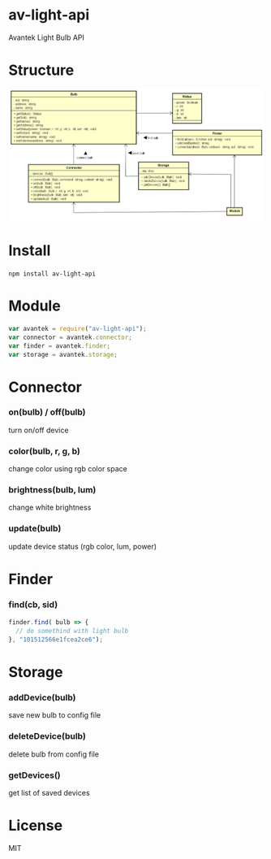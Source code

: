 # av-light-api
Avantek Light Bulb API

# Structure
![structure](https://raw.githubusercontent.com/fcannizzaro/av-light-api/master/structure.png)

# Install
`npm install av-light-api`

# Module
```javascript
var avantek = require("av-light-api");
var connector = avantek.connector;
var finder = avantek.finder;
var storage = avantek.storage;
```

# Connector

### on(bulb) / off(bulb)
turn on/off device

### color(bulb, r, g, b)
change color using rgb color space

### brightness(bulb, lum)
change white brightness

### update(bulb)
update device status (rgb color, lum, power)

# Finder

### find(cb, sid)
```javascript
finder.find( bulb => {
  // do somethind with light bulb
}, "101512566e1fcea2ce6");
```

# Storage

### addDevice(bulb)
save new bulb to config file

### deleteDevice(bulb)
delete bulb from config file

### getDevices()
get list of saved devices

# License
MIT